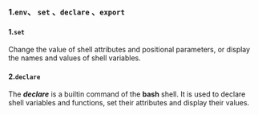 ### 1.`env`、 `set` 、`declare` 、`export`

#### 1.`set`

Change the value of shell attributes and positional parameters, or
display the names and values of shell variables.

#### 2.`declare`

The ***declare*** is a builtin command of the **bash** shell. It is used to declare shell variables and functions, set their attributes and display their values.

